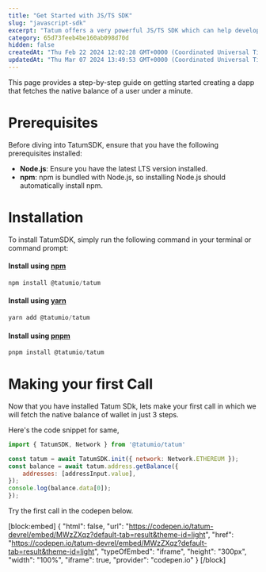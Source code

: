 ```yaml
---
title: "Get Started with JS/TS SDK"
slug: "javascript-sdk"
excerpt: "Tatum offers a very powerful JS/TS SDK which can help developers to make dapps easier and quicker."
category: 65d73feeb4be160ab098d70d
hidden: false
createdAt: "Thu Feb 22 2024 12:02:28 GMT+0000 (Coordinated Universal Time)"
updatedAt: "Thu Mar 07 2024 13:49:53 GMT+0000 (Coordinated Universal Time)"
---
```

This page provides a step-by-step guide on getting started creating a dapp that fetches the native balance of a user under a minute.

# Prerequisites

Before diving into TatumSDK, ensure that you have the following prerequisites installed:

- **Node.js**: Ensure you have the latest LTS version installed.
- **npm**: npm is bundled with Node.js, so installing Node.js should automatically install npm.

# Installation

To install TatumSDK, simply run the following command in your terminal or command prompt:

#### Install using [npm](https://www.npmjs.com/)

```javascript
npm install @tatumio/tatum
```

#### Install using [yarn](https://yarnpkg.com/)

```javascript
yarn add @tatumio/tatum
```

#### Install using [pnpm](https://pnpm.io/)

```javascript
pnpm install @tatumio/tatum
```

# Making your first Call

Now that you have installed Tatum SDk, lets make your first call in which we will fetch the native balance of wallet in just 3 steps.

Here's the code snippet for same,

```javascript
import { TatumSDK, Network } from '@tatumio/tatum'

const tatum = await TatumSDK.init({ network: Network.ETHEREUM });
const balance = await tatum.address.getBalance({
    addresses: [addressInput.value],
});
console.log(balance.data[0]);
});
```

Try the first call in the codepen below.

[block:embed]
{
  "html": false,
  "url": "https://codepen.io/tatum-devrel/embed/MWzZXqz?default-tab=result&theme-id=light",
  "href": "https://codepen.io/tatum-devrel/embed/MWzZXqz?default-tab=result&theme-id=light",
  "typeOfEmbed": "iframe",
  "height": "300px",
  "width": "100%",
  "iframe": true,
  "provider": "codepen.io"
}
[/block]
